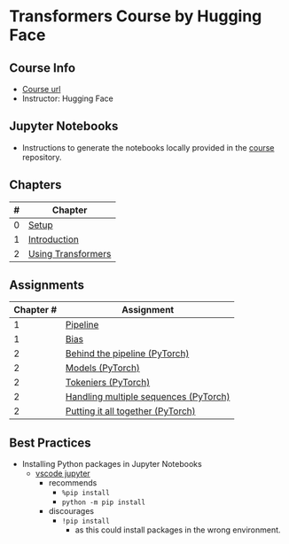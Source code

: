 # Transformers Course by Hugging Face

## Course Info

- [Course url](https://huggingface.co/learn/nlp-course)
- Instructor: Hugging Face

## Jupyter Notebooks

- Instructions to generate the notebooks locally provided in the [course](https://github.com/huggingface/course#-jupyter-notebooks) repository.

## Chapters

|#|Chapter|
|-|-------|
|0|[Setup](./notes/Chapter_0.md)|
|1|[Introduction](./notes/Chapter_1.md)|
|2|[Using Transformers](./notes/Chapter_2.md)|

## Assignments

|Chapter #|Assignment|
|---------|----------|
|1|[Pipeline](./code/notebooks/chapter1/section3.ipynb)|
|1|[Bias](./code/notebooks/chapter1/section8.ipynb)|
|2|[Behind the pipeline (PyTorch)](./code/notebooks/chapter2/section2_pt.ipynb)|
|2|[Models (PyTorch)](./code/notebooks/chapter2/section3_pt.ipynb)|
|2|[Tokeniers (PyTorch)](./code/notebooks/chapter2/section4_pt.ipynb)|
|2|[Handling multiple sequences (PyTorch)](./code/notebooks/chapter2/section5_pt.ipynb)|
|2|[Putting it all together (PyTorch)](./code/notebooks/chapter2/section6_pt.ipynb)|

## Best Practices

- Installing Python packages in Jupyter Notebooks
  - [vscode jupyter](https://github.com/microsoft/vscode-jupyter/wiki/Installing-Python-packages-in-Jupyter-Notebooks)
    - recommends
      - ```%pip install```
      - ```python -m pip install```
    - discourages
      - ```!pip install```
        - as this could install packages in the wrong environment.
